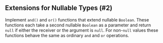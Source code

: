 ## Extensions for Nullable Types (#2)

Implement `and()` and `or()` functions that extend nullable `Boolean`. These
functions each take a second nullable `Boolean` as a parameter and return
`null` if either the receiver or the argument is `null`. For non-`null` values
these functions behave the same as ordinary `and` and `or` operations.

